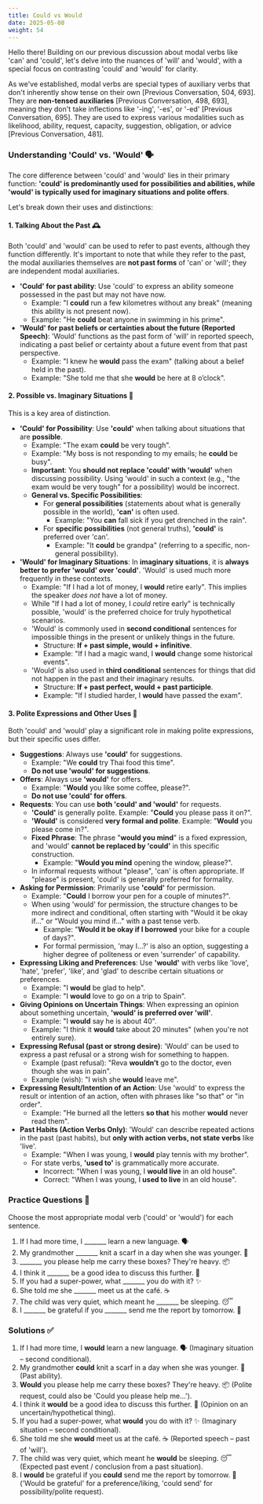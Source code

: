 ```yaml
---
title: Could vs Would
date: 2025-05-08
weight: 54
---
```


Hello there! Building on our previous discussion about modal verbs like 'can' and 'could', let's delve into the nuances of 'will' and 'would', with a special focus on contrasting 'could' and 'would' for clarity.

As we've established, modal verbs are special types of auxiliary verbs that don't inherently show tense on their own [Previous Conversation, 504, 693]. They are **non-tensed auxiliaries** [Previous Conversation, 498, 693], meaning they don't take inflections like '-ing', '-es', or '-ed' [Previous Conversation, 695]. They are used to express various modalities such as likelihood, ability, request, capacity, suggestion, obligation, or advice [Previous Conversation, 481].

### Understanding 'Could' vs. 'Would' 🗣️

The core difference between 'could' and 'would' lies in their primary function: **'could' is predominantly used for possibilities and abilities, while 'would' is typically used for imaginary situations and polite offers**.

Let's break down their uses and distinctions:

#### 1. Talking About the Past 🕰️

Both 'could' and 'would' can be used to refer to past events, although they function differently. It's important to note that while they refer to the past, the modal auxiliaries themselves are **not past forms** of 'can' or 'will'; they are independent modal auxiliaries.

*   **'Could' for past ability**: Use 'could' to express an ability someone possessed in the past but may not have now.
    *   Example: "I **could** run a few kilometres without any break" (meaning this ability is not present now).
    *   Example: "He **could** beat anyone in swimming in his prime".
*   **'Would' for past beliefs or certainties about the future (Reported Speech)**: 'Would' functions as the past form of 'will' in reported speech, indicating a past belief or certainty about a future event from that past perspective.
    *   Example: "I knew he **would** pass the exam" (talking about a belief held in the past).
    *   Example: "She told me that she **would** be here at 8 o’clock".

#### 2. Possible vs. Imaginary Situations 💭

This is a key area of distinction.

*   **'Could' for Possibility**: Use **'could'** when talking about situations that are **possible**.
    *   Example: "The exam **could** be very tough".
    *   Example: "My boss is not responding to my emails; he **could** be busy".
    *   **Important**: You **should not replace 'could' with 'would'** when discussing possibility. Using 'would' in such a context (e.g., "the exam would be very tough" for a possibility) would be incorrect.
    *   **General vs. Specific Possibilities**:
        *   For **general possibilities** (statements about what is generally possible in the world), **'can'** is often used.
            *   Example: "You **can** fall sick if you get drenched in the rain".
        *   For **specific possibilities** (not general truths), **'could'** is preferred over 'can'.
            *   Example: "It **could** be grandpa" (referring to a specific, non-general possibility).
*   **'Would' for Imaginary Situations**: In **imaginary situations**, it is **always better to prefer 'would' over 'could'**. 'Would' is used much more frequently in these contexts.
    *   Example: "If I had a lot of money, I **would** retire early". This implies the speaker *does not* have a lot of money.
    *   While "If I had a lot of money, I *could* retire early" is technically possible, 'would' is the preferred choice for truly hypothetical scenarios.
    *   'Would' is commonly used in **second conditional** sentences for impossible things in the present or unlikely things in the future.
        *   Structure: **If + past simple, would + infinitive**.
        *   Example: "If I had a magic wand, I **would** change some historical events".
    *   'Would' is also used in **third conditional** sentences for things that did not happen in the past and their imaginary results.
        *   Structure: **If + past perfect, would + past participle**.
        *   Example: "If I studied harder, I **would** have passed the exam".

#### 3. Polite Expressions and Other Uses 🙏

Both 'could' and 'would' play a significant role in making polite expressions, but their specific uses differ.

*   **Suggestions**: Always use **'could'** for suggestions.
    *   Example: "We **could** try Thai food this time".
    *   **Do not use 'would' for suggestions**.
*   **Offers**: Always use **'would'** for offers.
    *   Example: "**Would** you like some coffee, please?".
    *   **Do not use 'could' for offers**.
*   **Requests**: You can use **both 'could' and 'would'** for requests.
    *   **'Could'** is generally polite. Example: "**Could** you please pass it on?".
    *   **'Would'** is considered **very formal and polite**. Example: "**Would** you please come in?".
    *   **Fixed Phrase**: The phrase "**would you mind**" is a fixed expression, and 'would' **cannot be replaced by 'could'** in this specific construction.
        *   Example: "**Would you mind** opening the window, please?".
    *   In informal requests without "please", 'can' is often appropriate. If "please" is present, 'could' is generally preferred for formality.
*   **Asking for Permission**: Primarily use **'could'** for permission.
    *   Example: "**Could** I borrow your pen for a couple of minutes?".
    *   When using 'would' for permission, the structure changes to be more indirect and conditional, often starting with "Would it be okay if..." or "Would you mind if..." with a past tense verb.
        *   Example: "**Would it be okay if I borrowed** your bike for a couple of days?".
        *   For formal permission, 'may I...?' is also an option, suggesting a higher degree of politeness or even 'surrender' of capability.
*   **Expressing Liking and Preferences**: Use **'would'** with verbs like 'love', 'hate', 'prefer', 'like', and 'glad' to describe certain situations or preferences.
    *   Example: "I **would** be glad to help".
    *   Example: "I **would** love to go on a trip to Spain".
*   **Giving Opinions on Uncertain Things**: When expressing an opinion about something uncertain, **'would' is preferred over 'will'**.
    *   Example: "I **would** say he is about 40".
    *   Example: "I think it **would** take about 20 minutes" (when you're not entirely sure).
*   **Expressing Refusal (past or strong desire)**: 'Would' can be used to express a past refusal or a strong wish for something to happen.
    *   Example (past refusal): "Reva **wouldn’t** go to the doctor, even though she was in pain".
    *   Example (wish): "I wish she **would** leave me".
*   **Expressing Result/Intention of an Action**: Use 'would' to express the result or intention of an action, often with phrases like "so that" or "in order".
    *   Example: "He burned all the letters **so that** his mother **would** never read them".
*   **Past Habits (Action Verbs Only)**: 'Would' can describe repeated actions in the past (past habits), but **only with action verbs, not state verbs** like 'live'.
    *   Example: "When I was young, I **would** play tennis with my brother".
    *   For state verbs, **'used to'** is grammatically more accurate.
        *   Incorrect: "When I was young, I **would live** in an old house".
        *   Correct: "When I was young, I **used to live** in an old house".

### Practice Questions 📝
Choose the most appropriate modal verb ('could' or 'would') for each sentence.

1.  If I had more time, I _______ learn a new language. 🗣️
2.  My grandmother _______ knit a scarf in a day when she was younger. 🧶
3.  _______ you please help me carry these boxes? They're heavy. 📦
4.  I think it _______ be a good idea to discuss this further. 🤔
5.  If you had a super-power, what _______ you do with it? ✨
6.  She told me she _______ meet us at the café. ☕
7.  The child was very quiet, which meant he _______ be sleeping. 😴
8.  I _______ be grateful if you _______ send me the report by tomorrow. 🙏

### Solutions ✅

1.  If I had more time, I **would** learn a new language. 🗣️ (Imaginary situation – second conditional).
2.  My grandmother **could** knit a scarf in a day when she was younger. 🧶 (Past ability).
3.  **Would** you please help me carry these boxes? They're heavy. 📦 (Polite request, could also be 'Could you please help me...').
4.  I think it **would** be a good idea to discuss this further. 🤔 (Opinion on an uncertain/hypothetical thing).
5.  If you had a super-power, what **would** you do with it? ✨ (Imaginary situation – second conditional).
6.  She told me she **would** meet us at the café. ☕ (Reported speech – past of 'will').
7.  The child was very quiet, which meant he **would** be sleeping. 😴 (Expected past event / conclusion from a past situation).
8.  I **would** be grateful if you **could** send me the report by tomorrow. 🙏 ('Would be grateful' for a preference/liking, 'could send' for possibility/polite request).